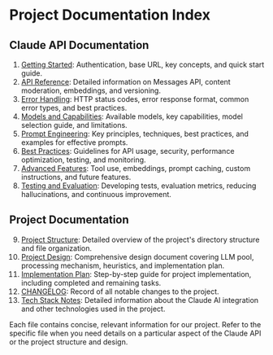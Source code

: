 # Project Documentation Index

## Claude API Documentation
1. [Getting Started](claude_api_docs/getting_started.md): Authentication, base URL, key concepts, and quick start guide.
2. [API Reference](claude_api_docs/api_reference.md): Detailed information on Messages API, content moderation, embeddings, and versioning.
3. [Error Handling](claude_api_docs/error_handling.md): HTTP status codes, error response format, common error types, and best practices.
4. [Models and Capabilities](claude_api_docs/models_capabilities.md): Available models, key capabilities, model selection guide, and limitations.
5. [Prompt Engineering](claude_api_docs/prompt_engineering.md): Key principles, techniques, best practices, and examples for effective prompts.
6. [Best Practices](claude_api_docs/best_practices.md): Guidelines for API usage, security, performance optimization, testing, and monitoring.
7. [Advanced Features](claude_api_docs/advanced_features.md): Tool use, embeddings, prompt caching, custom instructions, and future features.
8. [Testing and Evaluation](claude_api_docs/testing_evaluation.md): Developing tests, evaluation metrics, reducing hallucinations, and continuous improvement.

## Project Documentation
9. [Project Structure](project_structure.md): Detailed overview of the project's directory structure and file organization.
10. [Project Design](project_design.md): Comprehensive design document covering LLM pool, processing mechanism, heuristics, and implementation plan.
11. [Implementation Plan](implementation_plan.md): Step-by-step guide for project implementation, including completed and remaining tasks.
12. [CHANGELOG](CHANGELOG.md): Record of all notable changes to the project.
13. [Tech Stack Notes](tech_stack_notes.md): Detailed information about the Claude AI integration and other technologies used in the project.

Each file contains concise, relevant information for our project. Refer to the specific file when you need details on a particular aspect of the Claude API or the project structure and design.
